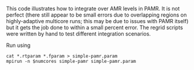 This code illustrates how to integrate over AMR levels in PAMR. It is not perfect (there still appear to be small errors due to overlapping regions on highly-adaptive multicore runs; this may be due to issues with PAMR itself) but it gets the job done to within a small percent error. The regrid scripts were written by hand to test different integration scenarios.

Run using
```
cat *.rtparam *.fparam > simple-pamr.param
mpirun -n $numcores simple-pamr simple-pamr.param
```
